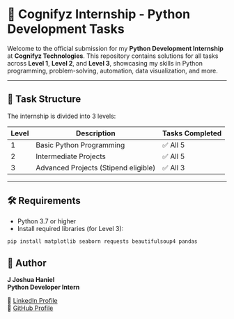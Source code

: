 # 🐍 Cognifyz Internship - Python Development Tasks

Welcome to the official submission for my **Python Development Internship** at **Cognifyz Technologies**. This repository contains solutions for all tasks across **Level 1**, **Level 2**, and **Level 3**, showcasing my skills in Python programming, problem-solving, automation, data visualization, and more.

---

## 🧩 Task Structure

The internship is divided into 3 levels:

| Level | Description                        | Tasks Completed |
|-------|------------------------------------|-----------------|
| 1     | Basic Python Programming           | ✅ All 5         |
| 2     | Intermediate Projects              | ✅ All 5         |
| 3     | Advanced Projects (Stipend eligible) | ✅ All 3       |

---

## 🛠️ Requirements

- Python 3.7 or higher
- Install required libraries (for Level 3):
```bash
pip install matplotlib seaborn requests beautifulsoup4 pandas
```
## 🙌 Author

**J Joshua Haniel**  
**Python Developer Intern**  

🔗 [LinkedIn Profile](http://www.linkedin.com/in/joshuahanielgts)  
🐙 [GitHub Profile](https://github.com/joshuahanielgts/)

